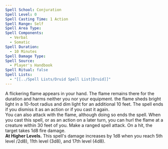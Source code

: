 ```yaml
---
Spell School: Conjuration
Spell Level: 0
Spell Casting Time: 1 Action
Spell Range: Self
Spell Area Type: 
Spell Components:
  - Verbal
  - Somatic
Spell Duration:
  - 10 Minutes
Spell Damage Type: 
Spell Source:
  - Player's Handbook
Spell Ritual: false
Spell Lists:
  - "[[../Spell Lists/Druid Spell List|Druid]]"
---
```


A flickering flame appears in your hand. The flame remains there for the duration and harms neither you nor your equipment. the flame sheds bright light in a 10-foot radius and dim light for an additional 10 feet. The spell ends if you dismiss it as an action or if you cast it again.  
You can also attack with the flame, although doing so ends the spell. When you cast this spell, or as an action on a later turn, you can hurl the flame at a creature within 30 feet of you. Make a ranged spell attack. On a hit, the target takes 1d8 fire damage.  
**At Higher Levels.** This spell's damage increases by 1d8 when you reach 5th level /2d8), 11th level (3d8), and 17th level (4d8).
